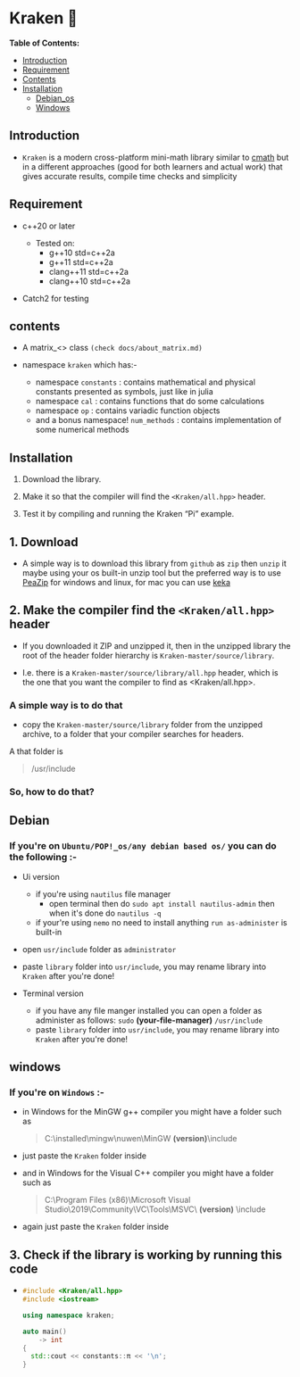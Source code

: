 # Kraken :octopus:

**Table of Contents:**

* [Introduction](#introduction)
* [Requirement](#requirement)
* [Contents](#contents)
* [Installation](#installation)
  * [Debian_os](#debian)
  * [Windows](#windows)

## Introduction

* `Kraken` is a modern cross-platform mini-math library similar to [cmath][] but in a different approaches (good for both learners and actual work) that gives accurate results, compile time checks and simplicity

## Requirement

* c++20 or later
  * Tested on:
    * g++10 std=c++2a
    * g++11 std=c++2a
    * clang++11 std=c++2a
    * clang++10 std=c++2a

* Catch2 for testing

## contents

* A matrix_<> class `(check docs/about_matrix.md)`

* namespace `kraken` which has:-

  * namespace `constants` : contains mathematical and physical constants presented as symbols, just like in julia
  * namespace `cal`       : contains functions that do some calculations
  * namespace `op`        : contains variadic function objects
  * and a bonus namespace! `num_methods` : contains implementation of some numerical methods

## Installation

1. Download the library.
2. Make it so that the compiler will find the `<Kraken/all.hpp>` header.

3. Test it by compiling and running the Kraken “Pi” example.

## 1. Download

* A simple way is to download this library from `github` as `zip` then `unzip` it maybe using your os built-in unzip tool but the preferred way is to use [PeaZip][] for windows and linux, for mac you can use [keka][]

## 2. Make the compiler find the `<Kraken/all.hpp>` header

* If you downloaded it ZIP and unzipped it, then in the unzipped library the root of the header folder hierarchy is `Kraken-master/source/library`.

* I.e. there is a `Kraken-master/source/library/all.hpp` header, which is the one that you want the compiler to find as <Kraken/all.hpp>.

### A simple way is to do that

* copy the `Kraken-master/source/library` folder from the unzipped archive, to a folder that your compiler searches for headers.

A that folder is
> /usr/include

### So, how to do that?

## Debian

### If you're on `Ubuntu/POP!_os/any debian based os/` you can do the following :-

* Ui version
  * if you're using `nautilus` file manager
    * open terminal then do `sudo apt install nautilus-admin` then when it's done do `nautilus -q`
  * if your're using `nemo` no need to install anything `run as-administer` is built-in

* open `usr/include` folder as `administrator`
* paste `library` folder into `usr/include`, you may rename library into `Kraken` after you're done!

* Terminal version
  * if you have any file manger installed you can open a folder as administer as follows:
    `sudo` **(your-file-manager)** ` /usr/include `
  * paste `library` folder into `usr/include`, you may rename library into `Kraken` after you're done!

## windows

### If you're on `Windows` :-

* in Windows for the MinGW g++ compiler you might have a folder such as
  > C:\installed\mingw\nuwen\MinGW **(version)**\include
* just paste the `Kraken` folder inside

* and in Windows for the Visual C++ compiler you might have a folder such as
  > C:\Program Files (x86)\Microsoft Visual Studio\2019\Community\VC\Tools\MSVC\ **(version)** \include
* again just paste the `Kraken` folder inside

## 3. Check if the library is working by running this code

* ```cpp
  #include <Kraken/all.hpp>
  #include <iostream>

  using namespace kraken;

  auto main()
      -> int
  {
    std::cout << constants::π << '\n';
  }
  ```

[cmath]: https://en.cppreference.com/w/cpp/header/cmath
[PeaZip]: https://peazip.github.io/
[keka]: https://www.keka.io/en/
